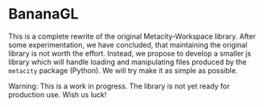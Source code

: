 # BananaGL

This is a complete rewrite of the original Metacity-Workspace library. After some experimentation, we have concluded, that maintaining the original library is not worth the effort. Instead, we propose to develop a smaller js library which will handle loading and manipulating files produced by the `metacity` package (Python). We will try make it as simple as possible.

Warning: This is a work in progress. The library is not yet ready for production use.
Wish us luck!